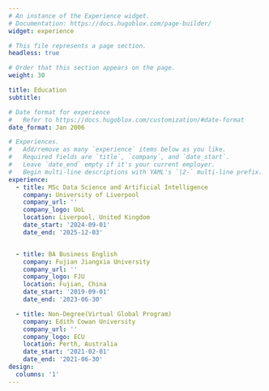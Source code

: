 ```yaml
---
# An instance of the Experience widget.
# Documentation: https://docs.hugoblox.com/page-builder/
widget: experience

# This file represents a page section.
headless: true

# Order that this section appears on the page.
weight: 30

title: Education
subtitle:

# Date format for experience
#   Refer to https://docs.hugoblox.com/customization/#date-format
date_format: Jan 2006

# Experiences.
#   Add/remove as many `experience` items below as you like.
#   Required fields are `title`, `company`, and `date_start`.
#   Leave `date_end` empty if it's your current employer.
#   Begin multi-line descriptions with YAML's `|2-` multi-line prefix.
experience:
  - title: MSc Data Science and Artificial Intelligence
    company: University of Liverpool
    company_url: ''
    company_logo: UoL
    location: Liverpool, United Kingdom
    date_start: '2024-09-01'
    date_end: '2025-12-03'


  - title: BA Business English
    company: Fujian Jiangxia University
    company_url: ''
    company_logo: FJU
    location: Fujian, China
    date_start: '2019-09-01'
    date_end: '2023-06-30'

  - title: Non-Degree(Virtual Global Program)
    company: Edith Cowan University
    company_url: ''
    company_logo: ECU
    location: Perth, Australia
    date_start: '2021-02-01'
    date_end: '2021-06-30'
design:
  columns: '1'
---
```

